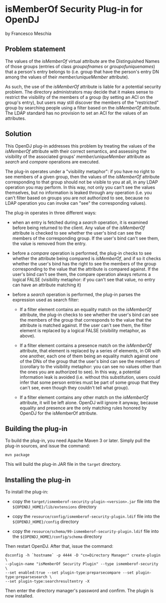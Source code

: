 isMemberOf Security Plug-in for OpenDJ
======================================
by Francesco Meschia

Problem statement
-----------------
The values of the *isMemberOf* virtual attribute are the Distinguished Names of those groups (entries of class *groupofnames* or *groupofuniquenames*) that a person's entry belongs to (i.e. group that have the person's entry DN among the values of their *member*/*uniqueMember* attribute).

As such, the use of the *isMemberOf* attribute is liable for a potential security problem. The directory administrators may decide that it makes sense to restrict the visibility of the members of a group (by setting an ACI on the group's entry), but users may still discover the members of the "restricted" group by searching people using a filter based on the *isMemberOf* attribute. The LDAP standard has no provision to set an ACI for the values of an attributes.

Solution
--------
This OpenDJ plug-in addresses this problem by treating the values of the *isMemberOf* attribute with their correct semantics, and assessing the visibility of the associated groups' *member*/*uniqueMember* attribute as *search* and *compare* operations are executed.

The plug-in operates under a "visibility metaphor": if you have no right to see members of a given group, then the values of the *isMemberOf* attribute corresponding to that group should not be visible to you at all, in any LDAP operation you may perform. In this way, not only you can't see the values themselves, but no information is leaked through any operation (i.e. you can't filter based on groups you are not authorized to see, because no LDAP operation you can invoke can "see" the corresponding values).

The plug-in operates in three different ways:

* when an entry is fetched during a *search* operation, it is examined before being returned to the client. Any value of the *isMemberOf* attribute is checked to see whether the user's bind can see the members of the corresponding group. If the user's bind can't see them, the value is removed from the entry.

* before a *compare* operation is performed, the plug-in checks to see whether the attribute being compared is *isMemberOf*, and if so it checks whether the user's bind has the right to see the members of the group corresponding to the value that the attribute is compared against. If the user's bind can't see them, the compare operation always returns a logical FALSE (visibility metaphor: if you can't see that value, no entry can have an attribute matching it)

* before a *search* operation is performed, the plug-in parses the expression used as search filter:

    - If a filter element contains an equality match on the *isMemberOf* attribute, the plug-in checks to see whether the user's bind can see the members of the group that corresponds to the value that the attribute is matched against. If the user can't see them, the filter element is replaced by a logical FALSE (visibility metaphor, as above).
	
	- If a filter element contains a presence match on the *isMemberOf* attribute, that element is replaced by a series of elements, in OR with one another, each one of them being an equality match against one of the DNs of the group that the user's bind can see the members of (corollary to the visibility metaphor: you can see no values other than the ones you are authorized to see). In this way, a potential information leak is avoided (i.e. without this substitution, users could infer that some person entries must be part of some group that they can't see, even though they couldn't tell what group).
	
	- If a filter element contains any other match on the *isMemberOf* attribute, it will be left alone. OpenDJ will ignore it anyway, because equality and presence are the only matching rules honored by OpenDJ for the isMemberOf attribute.
	
Building the plug-in
--------------------
To build the plug-in, you need Apache Maven 3 or later. Simply pull the plug-in sources, and issue the command:

	mvn package

This will build the plug-in JAR file in the `target` directory.

Installing the plug-in
----------------------
To install the plug-in:

* copy the `target/ismemberof-security-plugin-<version>.jar` file into the `${OPENDJ_HOME}/lib/extensions` directory
	
* copy the `resource/config/ismemberof-security-plugin.ldif` file into the `${OPENDJ_HOME}/config` directory

* copy the `resource/schema/99-ismemberof-security-plugin.ldif` file into the `${OPENDJ_HOME}/config/schema` directory

Then restart OpenDJ. After that, issue the command:

    dsconfig -h `hostname` -p 4444 -D "cn=Directory Manager" create-plugin \
	--plugin-name "isMemberOf Security Plugin" --type ismemberof-security \
	--set enabled:true --set plugin-type:preparsecompare --set plugin-type:preparsesearch \
	--set plugin-type:searchresultentry -X

Then enter the directory manager's password and confirm. The plugin is now installed.
